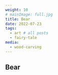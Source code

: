 ```yaml
---
weight: 10
# mainImage: full.jpg
title: Bear
date: 2022-07-23
tags:
  - art # all posts
  - fairy-tale
media:
  - wood-carving
---
```


## Bear
